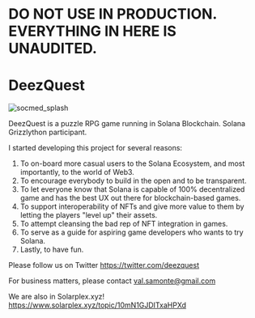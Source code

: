 # DO NOT USE IN PRODUCTION. EVERYTHING IN HERE IS UNAUDITED.

# DeezQuest

![socmed_splash](https://user-images.githubusercontent.com/767060/225132799-1d83a1b1-f9ac-4ee1-94fd-54ab53fc416e.png)

DeezQuest is a puzzle RPG game running in Solana Blockchain. Solana Grizzlython participant.

I started developing this project for several reasons:

1. To on-board more casual users to the Solana Ecosystem, and most importantly, to the world of Web3.
2. To encourage everybody to build in the open and to be transparent.
3. To let everyone know that Solana is capable of 100% decentralized game and has the best UX out there for blockchain-based games.
4. To support interoperability of NFTs and give more value to them by letting the players "level up" their assets.
5. To attempt cleansing the bad rep of NFT integration in games.
6. To serve as a guide for aspiring game developers who wants to try Solana.
7. Lastly, to have fun.

Please follow us on Twitter https://twitter.com/deezquest

For business matters, please contact val.samonte@gmail.com

We are also in Solarplex.xyz! https://www.solarplex.xyz/topic/10mN1GJDITxaHPXd
